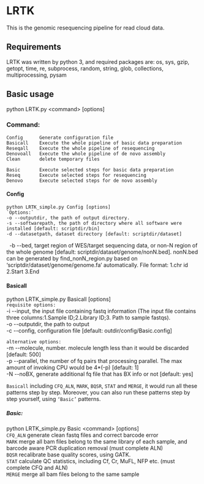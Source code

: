 # LRTK
This is the genomic resequencing pipeline for read cloud data.
## Requirements
LRTK was written by python 3, and required packages are: os, sys, gzip, getopt, time, re, subprocess, random, string, glob, collections, multiprocessing, pysam

## Basic usage
python LRTK.py \<command\> [options]

### Command:
    Config		Generate configuration file
    Basicall	Execute the whole pipeline of basic data preparation
    Reseqall	Execute the whole pipeline of resequencing
    Denovoall	Execute the whole pipeline of de novo assembly
    Clean		delete temporary files

    Basic		Execute selected steps for basic data preparation
    Reseq		Execute selected steps for resequencing
    Denovo		Execute selected steps for de novo assembly
    
#### Config
    python LRTK_simple.py Config [options]
    `Options:`
    -o --outputdir, the path of output directory.
    -s --softwarepath, the path of directory where all software were installed [default: scriptdir/bin]
    -d --datasetpath, dataset directory [default: scriptdir/dataset]
    -b --bed, target region of WES/target sequencing data, or non-N region of the whole genome [default: scriptdir/dataset/genome/nonN.bed]. nonN.bed can be generated by find_nonN_region.py based on ‘scriptdir/dataset/genome/genome.fa’ automatically. File format: 1.chr id  2.Start  3.End 

#### Basicall
python LRTK_simple.py Basicall [options] <br>
`requisite options:` <br>
    -i --input, the input file containing fastq information (The input file contains three columns:1.Sample ID;2.Library ID;3. Path to sample fastqs). <br>
    -o --outputdir, the path to output <br>
    -c --config, configuration file [default: outdir/config/Basic.config] <br>

`alternative options:` <br>
    -m --molecule, number. molecule length less than it would be discarded [default: 500] <br>
    -p --parallel, the number of fq pairs that processing parallel. The max amount of invoking CPU would be 4*(-p) [default: 1] <br>
    -N --noBX, generate additional fq file that has BX info or not [default: yes] <br>

`Basicall` including `CFQ_ALN`, `MARK`, `BQSR`, `STAT` and `MERGE`, it would run all these patterns step by step. Moreover, you can also run these patterns step by step yourself, using `‘Basic’` patterns.

##### Basic:
python LRTK_simple.py Basic \<command\> [options] <br>
`CFQ_ALN` generate clean fastq files and correct barcode error <br>
`MARK`    merge all bam files belong to the same library of each sample, and barcode aware PCR duplication removal (must complete ALN) <br>
`BQSR`    recalibrate base quality scores, using GATK. <br>
`STAT`    calculate QC statistics, including Cf, Cr, MuFL, NFP etc. (must complete CFQ and ALN) <br>
`MERGE`   merge all bam files belong to the same sample <br>

